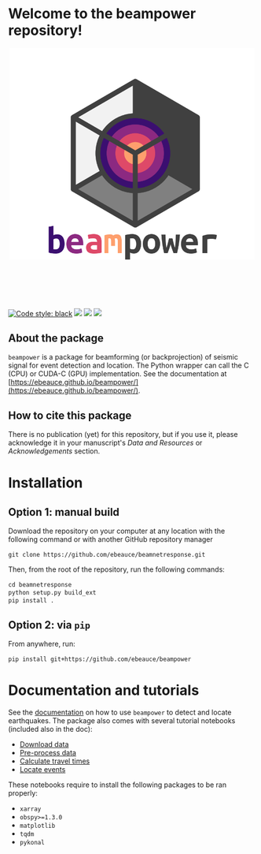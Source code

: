 # Welcome to the __beampower__ repository!

<p align="center">
<img src="scripts/figures/logo.png" width=500>
</p><br><br><br><br>


[![Code style: black](https://img.shields.io/badge/code%20style-black-000000.svg)](https://github.com/psf/black)
![](https://img.shields.io/github/commit-activity/w/ebeauce/beamnetresponse)
![](https://img.shields.io/github/last-commit/ebeauce/beamnetresponse)
![](https://img.shields.io/github/stars/ebeauce/beamnetresponse?style=social)

## About the package
`beampower` is a package for beamforming (or backprojection) of seismic signal for event detection and location. The Python wrapper
can call the C (CPU) or CUDA-C (GPU) implementation. See the documentation at [https://ebeauce.github.io/beampower/](https://ebeauce.github.io/beampower/).

## How to cite this package

There is no publication (yet) for this repository, but if you use it, please acknowledge it in your manuscript's _Data and Resources_ or _Acknowledgements_ section.

# Installation 

## Option 1: manual build

Download the repository on your computer at any location with the following command or with another GitHub repository manager

    git clone https://github.com/ebeauce/beamnetresponse.git

Then, from the root of the repository, run the following commands:

    cd beamnetresponse
    python setup.py build_ext
    pip install .

## Option 2: via `pip`

From anywhere, run:

    pip install git+https://github.com/ebeauce/beampower


# Documentation and tutorials

See the [documentation](https://ebeauce.github.io/beampower/) on how to use `beampower` to detect and locate earthquakes. The package also comes with several tutorial notebooks (included also in the doc): 

- [Download data](notebooks/0_download.ipynb)
- [Pre-process data](notebooks/1_preprocess.ipynb)
- [Calculate travel times](notebooks/2_travel_times.ipynb)
- [Locate events](notebooks/3_localization.ipynb)

These notebooks require to install the following packages to be ran properly:

- `xarray`
- `obspy>=1.3.0`  
- `matplotlib`  
- `tqdm`  
- `pykonal`



